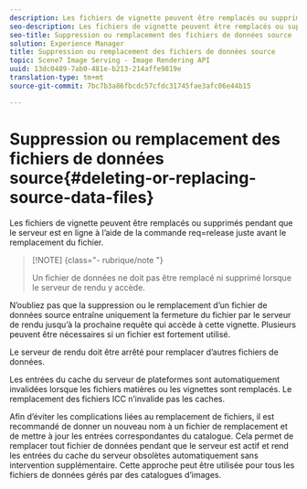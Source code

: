```yaml
---
description: Les fichiers de vignette peuvent être remplacés ou supprimés pendant que le serveur est en ligne à l’aide de la commande req=release juste avant le remplacement du fichier.
seo-description: Les fichiers de vignette peuvent être remplacés ou supprimés pendant que le serveur est en ligne à l’aide de la commande req=release juste avant le remplacement du fichier.
seo-title: Suppression ou remplacement des fichiers de données source
solution: Experience Manager
title: Suppression ou remplacement des fichiers de données source
topic: Scene7 Image Serving - Image Rendering API
uuid: 13dc0489-7ab0-481e-b213-214affe9819e
translation-type: tm+mt
source-git-commit: 7bc7b3a86fbcdc57cfdc31745fae3afc06e44b15

---
```



# Suppression ou remplacement des fichiers de données source{#deleting-or-replacing-source-data-files}

Les fichiers de vignette peuvent être remplacés ou supprimés pendant que le serveur est en ligne à l’aide de la commande req=release juste avant le remplacement du fichier.

>[!NOTE] {class=&quot;- rubrique/note &quot;}
>
>Un fichier de données ne doit pas être remplacé ni supprimé lorsque le serveur de rendu y accède.

N’oubliez pas que la suppression ou le remplacement d’un fichier de données source entraîne uniquement la fermeture du fichier par le serveur de rendu jusqu’à la prochaine requête qui accède à cette vignette. Plusieurs  peuvent être nécessaires si un fichier est fortement utilisé.

Le serveur de rendu doit être arrêté pour remplacer d’autres fichiers de données.

Les entrées du cache du serveur de plateformes sont automatiquement invalidées lorsque les fichiers matières ou les vignettes sont remplacés. Le remplacement des fichiers  ICC n’invalide pas les caches.

Afin d’éviter les complications liées au remplacement de fichiers, il est recommandé de donner un nouveau nom à un fichier de remplacement et de mettre à jour les entrées correspondantes du catalogue. Cela permet de remplacer tout fichier de données pendant que le serveur est actif et rend les entrées du cache du serveur obsolètes automatiquement sans intervention supplémentaire. Cette approche peut être utilisée pour tous les fichiers de données gérés par des catalogues d’images.
